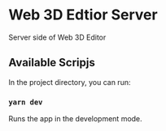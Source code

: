 # Web 3D Edtior Server

Server side of Web 3D Editor

## Available Scripjs

In the project directory, you can run:

### `yarn dev`

Runs the app in the development mode.
